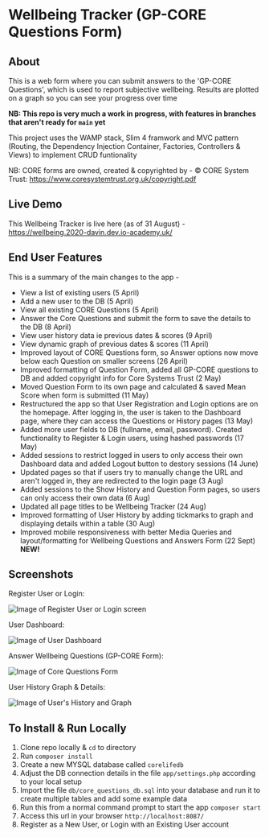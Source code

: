 # Wellbeing Tracker (GP-CORE Questions Form)

## About
This is a web form where you can submit answers to the 'GP-CORE Questions', which is used to report subjective wellbeing. Results are plotted on a graph so you can see your progress over time

**NB: This repo is very much a work in progress, with features in branches that aren't ready for `main` yet**

This project uses the WAMP stack, Slim 4 framwork and MVC pattern (Routing, the Dependency Injection Container, Factories, Controllers & Views) to implement CRUD funtionality

NB: CORE forms are owned, created & copyrighted by -
© CORE System Trust: https://www.coresystemtrust.org.uk/copyright.pdf

## Live Demo
This Wellbeing Tracker is live here (as of 31 August) - https://wellbeing.2020-davin.dev.io-academy.uk/

## End User Features
This is a summary of the main changes to the app -
- View a list of existing users (5 April)
- Add a new user to the DB (5 April)
- View all existing CORE Questions (5 April)
- Answer the Core Questions and submit the form to save the details to the DB (8 April)
- View user history data ie previous dates & scores (9 April)
- View dynamic graph of previous dates & scores (11 April)
- Improved layout of CORE Questions form, so Answer options now move below each Question on smaller screens (26 April)
- Improved formatting of Question Form, added all GP-CORE questions to DB and added copyright info for Core Systems Trust (2 May)
- Moved Question Form to its own page and calculated & saved Mean Score when form is submitted (11 May)
- Restructured the app so that User Registration and Login options are on the homepage. After logging in, the user is taken to the Dashboard page, where they can access the Questions or History pages (13 May)
- Added more user fields to DB (fullname, email, password). Created  functionality to Register & Login users, using hashed passwords (17 May)
- Added sessions to restrict logged in users to only access their own Dashboard data and added Logout button to destory sessions (14 June) 
- Updated pages so that if users try to manually change the URL and aren't logged in, they are redirected to the login page (3 Aug)
- Added sessions to the Show History and Question Form pages, so users can only access their own data (6 Aug)
- Updated all page titles to be Wellbeing Tracker (24 Aug)
- Improved formatting of User History by adding tickmarks to graph and displaying details within a table (30 Aug)
- Improved mobile responsiveness with better Media Queries and layout/formatting for Wellbeing Questions and Answers Form (22 Sept) **NEW!**

## Screenshots
Register User or Login: 

![Image of Register User or Login screen](/screenshots/core_questions_app_login.PNG)

User Dashboard:

![Image of User Dashboard](/screenshots/core_questions_app_dashboard.png)

Answer Wellbeing Questions (GP-CORE Form): 

![Image of Core Questions Form](/screenshots/core_questions_app_all_questions_v2.PNG)

User History Graph & Details:

![Image of User's History and Graph](/screenshots/core_questions_app_graph_improved.PNG)

## To Install & Run Locally
1. Clone repo locally & `cd` to directory
2. Run `composer install`
3. Create a new MYSQL database called `corelifedb`
4. Adjust the DB connection details in the file `app/settings.php` according to your local setup
5. Import the file `db/core_questions_db.sql` into your database and run it to create multiple tables and add some example data
6. Run this from a normal command prompt to start the app `composer start`
7. Access this url in your browser `http://localhost:8087/`
8. Register as a New User, or Login with an Existing User account
